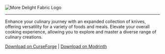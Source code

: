 ![More Delight Fabric Logo](https://cdn.modrinth.com/data/znHQQtuU/images/69377ff53f97891530ffc2e042c5c8f41693e1db.png)
___
Enhance your culinary journey with an expanded collection of knives, offering versatility for a variety of foods and meals. Elevate your overall cooking experience, allowing you to explore and master a diverse range of culinary creations.

[Download on CurseForge](https://curseforge.com/minecraft/mc-mods/more-delight-fabric) | [Download on Modrinth](https://modrinth.com/mod/more-delight-fabric)